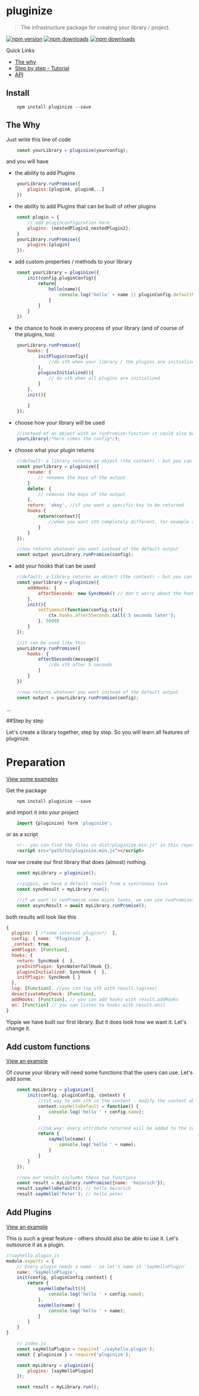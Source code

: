# pluginize
> The infrastructure package for creating your library / project.

[![npm version](https://img.shields.io/npm/v/pluginize.svg)](https://www.npmjs.com/package/pluginize)
[![npm downloads](https://img.shields.io/npm/dt/pluginize.svg)](https://www.npmjs.com/package/pluginize)
[![npm downloads](https://img.shields.io/github/license/mashape/apistatus.svg)](https://www.npmjs.com/package/pluginize)

Quick Links
   - [The why](#the-why)
   - [Step by step - Tutorial](#step-by-step)
   - [API](#api)
 
## Install

``` shell
    npm install pluginize --save
```

## The Why
Just write this line of code 
``` javascript
    const yourLibrary = pluginize(yourconfig);
```
and you will have
- the ability to add Plugins
``` javascript
    yourLibrary.runPromise({
        plugins:[pluginA, pluginB,..]
    })
```
- the ability to add Plugins that can be built of other plugins
``` javascript
    const plugin = {
        // add pluginconfiguration here
        plugins: [nestedPlugin1,nestedPlugin2];
    }
    yourLibrary.runPromise({
        plugins:[plugin]
    });
```
- add custom properties / methods to your library
``` javascript
    const yourLibrary = pluginize({
        init(config,pluginConfig){
            return{
                hello(name){
                    console.log('hello' + name || pluginConfig.defaultName);
                }
            }
        }
    })
```

- the chance to hook in every process of your library (and of course of the plugins, too)
``` javascript
    yourLibrary.runPromise({
        hooks: {
            initPlugin(config){
                //do sth when your library / the plugins are initialized
            },
            pluginsInitialized(){
                // do sth when all plugins are initialized
            }
        },
        init(){

        }
    });
```
- choose how your library will be used
``` javascript
    //instead of an object with an runPromise-function it could also be a function
    yourLibrary(/*here comes the config*/);
```
- choose what your plugin returns
``` javascript
    //default: a library returns an object (the context) - but you can modify it
    const yourlibrary = pluginize({
        rename: {
            // renames the keys of the output
        }
        delete: {
            // removes the keys of the output
        },
        return: 'akey', //if you want a specific key to be returned
        hooks:{
            return(context){
                //when you want sth completely different, for example a function, you can do it here :)
            }
        }
    });

    //now returns whatever you want instead of the default output
    const output yourLibrary.runPromise(config);
```
- add your hooks that can be used
``` javascript
    //default: a library returns an object (the context) - but you can modify it
    const yourlibrary = pluginize({
        addHooks: {
            after5Seconds: new SyncHook() // don't worry about the hooks - your will learn more about them later
        },
        init(){
            setTimeout(function(config,ctx){
                ctx.hooks.after5Seconds.call('5 seconds later');
            }, 5000)
        }
    });

    //it can be used like this
    yourLibrary.runPromise({
        hooks: {
            after5Seconds(message){
                //do sth after 5 seconds
            }
        }
    })

    //now returns whatever you want instead of the default output
    const output = yourLibrary.runPromise(config);
```
...

##Step by step

Let's create a library together, step by step. So you will learn all features of pluginize.

# Preparation
[View some examples](https://github.com/bassdman/pluginize/tree/master/examples/basic)

Get the package
``` shell
    npm install pluginize --save
```
and import it into your project
``` javascript
    import {pluginize} form 'pluginize';
```
or as a script
``` html
    <!-- you can find the files in dist/pluginize.min.js" in this repository>-->
    <script src="path/to/pluginize.min.js"></script>
```
now we create our first library that does (almost) nothing.
``` javascript
    const myLibrary = pluginize();

    //yippie, we have a default result from a syncronous task
    const syncResult = myLibrary.run();

    //if we want to runPromise some async tasks, we can use runPromise()
    const asyncResult = await myLibrary.runPromise();
```

both results will look like this
``` javascript
{
  plugins: [ /*some internal plugins*/  ],
  config: { name: 'Pluginize' },
  _context: true,
  addPlugin: [Function],
  hooks: {
    return: SyncHook {  },
    preInitPlugin: SyncWaterfallHook {},
    pluginsInitialized: SyncHook {  },
    initPlugin: SyncHook { }
  },
  log: [Function], //you can log sth with result.log(xxx)
  desactivateKeyCheck: [Function], 
  addHooks: [Function], // you can add hooks with result.addHooks
  on: [Function] // you can listen to hooks with result.on()
}
```
Yippie we have built our first library. But it does look how we want it. Let's change it.

## Add custom functions
[View an example](https://github.com/bassdman/pluginize/tree/master/examples/custom-functions)

Of course your library will need some functions that the users can use. Let's add some.

``` javascript
    const myLibrary = pluginize({
        init(config, pluginConfig, context) {
            //1st way to add sth in the context - modify the context object
            context.sayHelloDefault = function() {
                console.log('hello ' + config.name);
            }

            //2nd way: every attribute returned will be added to the context
            return {
                sayHello(name) {
                    console.log('hello ' + name);
                }
            }
        }
    });

    //now our result includes these two functions
    const result = myLibrary.runPromise({name: 'heinrich'});
    result.sayHelloDefault(); // hello heinrich
    result.sayHello('Peter'); // hello peter
```

## Add Plugins
[View an example](https://github.com/bassdman/pluginize/tree/master/examples/add-plugins)

This is such a great feature - others should also be able to use it. Let's outsource it as a plugin.

``` javascript
//sayhello.plugin.js
module.exports = {
    // Every plugin needs a name - so let's name it 'SayHelloPlugin'
    name: 'SayHelloPlugin',
    init(config, pluginConfig,context) {
        return {
            sayHelloDefault(){
                console.log('hello ' + config.name);
            },
            sayHello(name) {
                console.log('hello ' + name);
            }
        }
    }
}
```
```javascript
    // index.js
    const sayHelloPlugin = require('./sayhello.plugin');
    const { pluginize } = require('pluginize');

    const myLibrary = pluginize({
        plugins: [sayHelloPlugin]
    });

    const result = myLibrary.run();
```